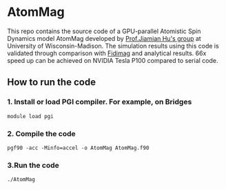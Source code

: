# AtomMag
This repo contains the source code of a GPU-parallel Atomistic Spin Dynamics model AtomMag developed by [Prof.Jiamian Hu's group](https://mesomod.weebly.com/software.html) at University of Wisconsin-Madison. The simulation results using this code is validated through comparison with [Fidimag](https://fidimag.readthedocs.io/en/latest/ipynb/steepest_descent_atomistic.html) and analytical results. 66x speed up can be achieved on NVIDIA Tesla P100 compared to serial code. 

## How to run the code

### 1. Install or load PGI compiler. For example, on Bridges
```
module load pgi
```

### 2. Compile the code 
```
pgf90 -acc -Minfo=accel -o AtomMag AtomMag.f90
```

### 3.Run the code
```
./AtomMag
```
